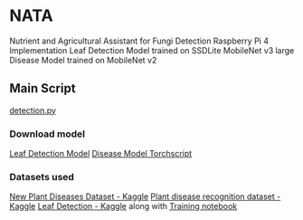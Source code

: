 # NATA
Nutrient and Agricultural Assistant for Fungi Detection
Raspberry Pi 4 Implementation
Leaf Detection Model trained on SSDLite MobileNet v3 large
Disease Model trained on MobileNet v2

## Main Script
[detection.py](detection.py)

### Download model
[Leaf Detection Model](leafdetector.pth)
[Disease Model Torchscript](qmodel_script.pt)

### Datasets used
[New Plant Diseases Dataset - Kaggle](https://www.kaggle.com/datasets/vipoooool/new-plant-diseases-dataset)
[Plant disease recognition dataset - Kaggle](https://www.kaggle.com/datasets/rashikrahmanpritom/plant-disease-recognition-dataset)
[Leaf Detection - Kaggle](https://www.kaggle.com/datasets/alexo98/leaf-detection) along with [Training notebook](https://www.kaggle.com/code/alexo98/starter-leaf-detection)
